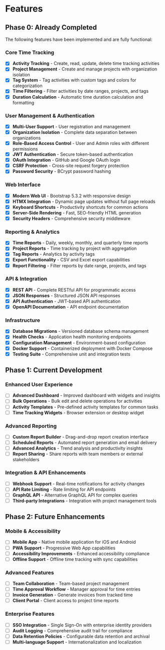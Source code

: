 # Features

## Phase 0: Already Completed

The following features have been implemented and are fully functional:

### Core Time Tracking
- [x] **Activity Tracking** - Create, read, update, delete time tracking activities
- [x] **Project Management** - Create and manage projects with organization isolation
- [x] **Tag System** - Tag activities with custom tags and colors for categorization
- [x] **Time Filtering** - Filter activities by date ranges, projects, and tags
- [x] **Duration Calculation** - Automatic time duration calculation and formatting

### User Management & Authentication
- [x] **Multi-User Support** - User registration and management
- [x] **Organization Isolation** - Complete data separation between organizations
- [x] **Role-Based Access Control** - User and Admin roles with different permissions
- [x] **JWT Authentication** - Secure token-based authentication
- [x] **OAuth Integration** - GitHub and Google OAuth login
- [x] **CSRF Protection** - Cross-site request forgery protection
- [x] **Password Security** - BCrypt password hashing

### Web Interface
- [x] **Modern Web UI** - Bootstrap 5.3.2 with responsive design
- [x] **HTMX Integration** - Dynamic page updates without full page reloads
- [x] **Keyboard Shortcuts** - Productivity shortcuts for common actions
- [x] **Server-Side Rendering** - Fast, SEO-friendly HTML generation
- [x] **Security Headers** - Comprehensive security middleware

### Reporting & Analytics
- [x] **Time Reports** - Daily, weekly, monthly, and quarterly time reports
- [x] **Project Reports** - Time tracking by project with aggregation
- [x] **Tag Reports** - Analytics by activity tags
- [x] **Export Functionality** - CSV and Excel export capabilities
- [x] **Report Filtering** - Filter reports by date range, projects, and tags

### API & Integration
- [x] **REST API** - Complete RESTful API for programmatic access
- [x] **JSON Responses** - Structured JSON API responses
- [x] **API Authentication** - JWT-based API authentication
- [x] **OpenAPI Documentation** - API endpoint documentation

### Infrastructure
- [x] **Database Migrations** - Versioned database schema management
- [x] **Health Checks** - Application health monitoring endpoints
- [x] **Configuration Management** - Environment-based configuration
- [x] **Docker Support** - Containerized deployment with Docker Compose
- [x] **Testing Suite** - Comprehensive unit and integration tests

## Phase 1: Current Development

### Enhanced User Experience
- [ ] **Advanced Dashboard** - Improved dashboard with widgets and insights
- [ ] **Bulk Operations** - Bulk edit and delete operations for activities
- [ ] **Activity Templates** - Pre-defined activity templates for common tasks
- [ ] **Time Tracking Widgets** - Browser extension or desktop widget

### Advanced Reporting
- [ ] **Custom Report Builder** - Drag-and-drop report creation interface
- [ ] **Scheduled Reports** - Automated report generation and email delivery
- [ ] **Advanced Analytics** - Trend analysis and productivity insights
- [ ] **Report Sharing** - Share reports with team members or external stakeholders

### Integration & API Enhancements
- [ ] **Webhook Support** - Real-time notifications for activity changes
- [ ] **API Rate Limiting** - Rate limiting for API endpoints
- [ ] **GraphQL API** - Alternative GraphQL API for complex queries
- [ ] **Third-party Integrations** - Integration with project management tools

## Phase 2: Future Enhancements

### Mobile & Accessibility
- [ ] **Mobile App** - Native mobile application for iOS and Android
- [ ] **PWA Support** - Progressive Web App capabilities
- [ ] **Accessibility Improvements** - Enhanced accessibility compliance
- [ ] **Offline Support** - Offline time tracking with sync capabilities

### Advanced Features
- [ ] **Team Collaboration** - Team-based project management
- [ ] **Time Approval Workflow** - Manager approval for time entries
- [ ] **Invoice Generation** - Generate invoices from tracked time
- [ ] **Client Portal** - Client access to project time reports

### Enterprise Features
- [ ] **SSO Integration** - Single Sign-On with enterprise identity providers
- [ ] **Audit Logging** - Comprehensive audit trail for compliance
- [ ] **Data Retention Policies** - Configurable data retention and archival
- [ ] **Multi-language Support** - Internationalization and localization
